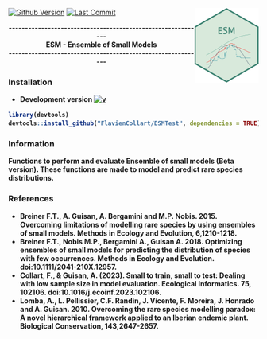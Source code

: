 [![Github Version](https://img.shields.io/badge/dev%20version-0.1-53AA93.svg)](https://github.com/FlavienCollart/ESMTest)
[![Last Commit](https://img.shields.io/badge/Last%20Commit-June-8E3145.svg)](https://github.com/FlavienCollart/ESMTest/commits/main)
<img src="inst/logo/ESM.png" align="right" height = 150/>
<div align="center">
<b>------------------------------------------------------------<br/>
<b>ESM - Ensemble of Small Models<br/>
<b>------------------------------------------------------------<br/>

</b>
</div>


### <i class="fas fa-tools"></i> Installation



- **Development version** [![v](https://img.shields.io/badge/dev%20version-0.1-53AA93.svg)](https://github.com/FlavienCollart/ESM)
```R
library(devtools)
devtools::install_github("FlavienCollart/ESMTest", dependencies = TRUE)
```

### Information

Functions to perform and evaluate Ensemble of small models (Beta version). These functions are made to model and predict rare species distributions.


### References

  - Breiner F.T., A. Guisan, A. Bergamini and M.P. Nobis. 2015. Overcoming limitations of modelling rare species by using ensembles of small models. Methods in Ecology and Evolution, 6,1210-1218.
  - Breiner F.T., Nobis M.P., Bergamini A., Guisan A. 2018. Optimizing ensembles of small models for predicting the distribution of species with few occurrences. Methods in Ecology and Evolution. doi:10.1111/2041-210X.12957.
  - Collart, F., & Guisan, A. (2023). Small to train, small to test: Dealing with low sample size in model evaluation. Ecological Informatics. 75, 102106. doi:10.1016/j.ecoinf.2023.102106.
  - Lomba, A., L. Pellissier, C.F. Randin, J. Vicente, F. Moreira, J. Honrado and A. Guisan. 2010. Overcoming the rare species modelling paradox: A novel hierarchical framework applied to an Iberian endemic plant. Biological Conservation, 143,2647-2657.
